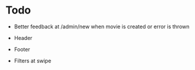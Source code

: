 # Todo

-   Better feedback at /admin/new when movie is created or error is thrown

-   Header
-   Footer
-   Filters at swipe
